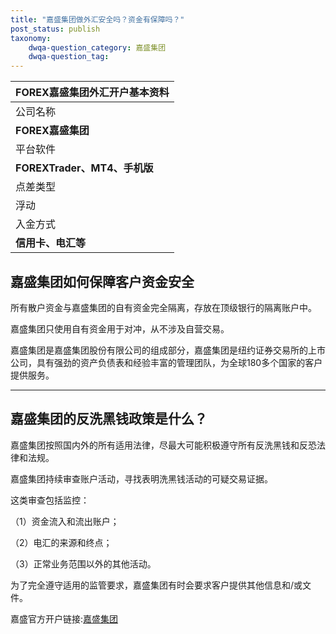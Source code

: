 ```yaml
---
title: "嘉盛集团做外汇安全吗？资金有保障吗？"
post_status: publish
taxonomy:
    dwqa-question_category: 嘉盛集团
    dwqa-question_tag:
---
```


| **FOREX**嘉盛集团外汇开户基本资料 |
| --- |
| 公司名称 | 所属国家 | 成立时间 | 经营模式 |
| **FOREX嘉盛集团** | 英国/美国/澳大利亚/新加坡/日本等最全监管 | 1999年 | Market Maker（做市商） |
| 平台软件 | 监管信息 | 最低入金 | 主要点差 |
| **FOREXTrader、MT4、手机版** | FCA:113942; NFA:0339826; ASIC:345646 | **250美元** | 欧美1.6左右 黄金3.5左右 |
| 点差类型 | 最小头寸 | 剥头皮 | 锁仓 |
| 浮动 | 0.01 | 不允许 | 支持 不需保证金 |
| 入金方式 | 交易品种 | 出金优惠 | 爆仓比例 |
| **信用卡、电汇等** | 外汇、贵金属、CFD | 每次出金25-40美元 | 接近100%（可用资金低于保证金即强制平仓） |

## 嘉盛集团如何保障客户资金安全

所有散户资金与嘉盛集团的自有资金完全隔离，存放在顶级银行的隔离账户中。

嘉盛集团只使用自有资金用于对冲，从不涉及自营交易。

嘉盛集团是嘉盛集团股份有限公司的组成部分，嘉盛集团是纽约证券交易所的上市公司，具有强劲的资产负债表和经验丰富的管理团队，为全球180多个国家的客户提供服务。

* * *

## 嘉盛集团的反洗黑钱政策是什么？

嘉盛集团按照国内外的所有适用法律，尽最大可能积极遵守所有反洗黑钱和反恐法律和法规。

嘉盛集团持续审查账户活动，寻找表明洗黑钱活动的可疑交易证据。

这类审查包括监控：

（1）资金流入和流出账户；

（2）电汇的来源和终点；

（3）正常业务范围以外的其他活动。

为了完全遵守适用的监管要求，嘉盛集团有时会要求客户提供其他信息和/或文件。

嘉盛官方开户链接:[嘉盛集团](https://we.laowei8.com/go/forexcomchina "嘉盛集团")
